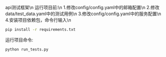 api测试框架\n
运行项目前:\n
1.修改config/config.yaml中的邮箱配置\n
2.修改data/test_data.yaml中的测试用例\n
3.修改config/config.yaml中的服务配置\n
4.安装项目依赖包，命令行输入\n
```bash
pip install -r requirements.txt
```
运行项目命令:
```bash
python run_tests.py
```